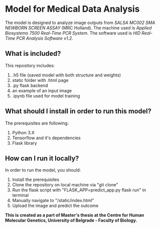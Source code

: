 # Model for Medical Data Analysis
The model is designed to analyze image outputs from *SALSA MC002 SMA NEWBORN SCREEN ASSAY* (MRC Holland).
The machine used is *Applied Biosystems 7500 Real-Time PCR System*.
The software used is *HID Real-Time PCR Analysis Software v1.2.*

## What is included?
This repository includes:
1) .h5 file (saved model with both structure and weights)
2) static folder with .html page
3) .py flask backend
4) an example of an input image
5) .ipynb file used for model training

## What should I install in order to run this model?
The prerequisites are following:
1) Python 3.X
2) Tensorflow and it's dependencies
3) Flask library

## How can I run it locally?
In order to run the model, you should:
1) Install the prerequisites
2) Clone the repository on local machine via "git clone"
3) Run the flask script with "FLASK_APP=predict_app.py flask run" in terminal
4) Manually navigate to "/static/index.html"
5) Upload the image and predict the outcome



**This is created as a part of Master's thesis at the Centre for Human Molecular Genetics, University of Belgrade - Faculty of Biology.**
